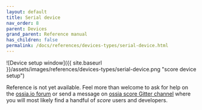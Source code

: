 ```yaml
---
layout: default
title: Serial device
nav_order: 8
parent: Devices
grand_parent: Reference manual
has_children: false
permalink: /docs/references/devices-types/serial-device.html
---
```


![Device setup window]({{ site.baseurl }}/assets/images/references/devices-types/serial-device.png "score device setup")

Reference is not yet available. Feel more than welcome to ask for help on the [ossia.io forum](https://forum.ossia.io) or send a message on [ossia score Gitter channel](https://gitter.im/ossia/score) where you will most likely find a handful of *score* users and developers.